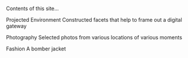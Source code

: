 Contents of this site...

Projected Environment
Constructed facets that help to frame out a digital gateway

Photography
Selected photos from various locations of various moments

Fashion
A bomber jacket 